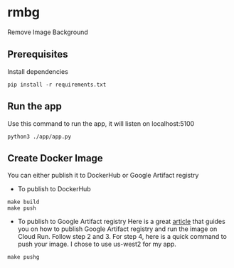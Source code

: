 # rmbg
Remove Image Background

## Prerequisites
Install dependencies
```
pip install -r requirements.txt
```

## Run the app
Use this command to run the app, it will listen on localhost:5100
```
python3 ./app/app.py
```

## Create Docker Image
You can either publish it to DockerHub or Google Artifact registry

- To publish to DockerHub
```
make build
make push
```

- To publish to Google Artifact registry
Here is a great [article](https://medium.com/@taylorhughes/how-to-deploy-an-existing-docker-container-project-to-google-cloud-run-with-the-minimum-amount-of-daca0b5978d8) that guides you on how to publish Google Artifact registry and run the image on Cloud Run. Follow step 2 and 3. For step 4, here is a quick command to push your image. I chose to use us-west2 for my app.

```
make pushg
```
